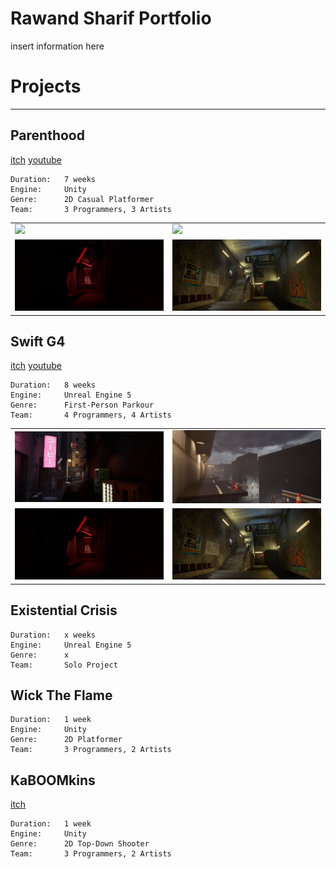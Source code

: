 # Rawand Sharif Portfolio

insert information here

# Projects
---

## Parenthood
[itch](https://yrgo-game-creator.itch.io/parenthood) [youtube](https://www.youtube.com/watch?v=uss46DK8tEI)

```
Duration:   7 weeks
Engine:     Unity
Genre:      2D Casual Platformer
Team:       3 Programmers, 3 Artists
```
<table>
  <tr>
    <td width="50%"><img src="/Gifs/Parenthood_1.gif" /></td>
    <td width="50%"><img src="/Gifs/Parenthood_2.gif" /></td>
  </tr>
  <tr>
    <td width="50%"><img src="/Images/SwiftG4_3.png" /></td>
    <td width="50%"><img src="/Images/SwiftG4_4.png" /></td>
  </tr>
</table>

## Swift G4
[itch](https://yrgo-game-creator.itch.io/swiftg4) [youtube](https://www.youtube.com/watch?v=rTBost7tW_s)

```
Duration:   8 weeks
Engine:     Unreal Engine 5
Genre:      First-Person Parkour
Team:       4 Programmers, 4 Artists
```
<table>
  <tr>
    <td width="50%"><img src="/Images/SwiftG4_1.png" /></td>
    <td width="50%"><img src="/Images/SwiftG4_2.png" /></td>
  </tr>
  <tr>
    <td width="50%"><img src="/Images/SwiftG4_3.png" /></td>
    <td width="50%"><img src="/Images/SwiftG4_4.png" /></td>
  </tr>
</table>

## Existential Crisis

```
Duration:   x weeks
Engine:     Unreal Engine 5
Genre:      x
Team:       Solo Project
```

## Wick The Flame

```
Duration:   1 week
Engine:     Unity
Genre:      2D Platformer
Team:       3 Programmers, 2 Artists
```

## KaBOOMkins
[itch](https://selmas.itch.io/kaboomkin)

```
Duration:   1 week
Engine:     Unity
Genre:      2D Top-Down Shooter
Team:       3 Programmers, 2 Artists
```

